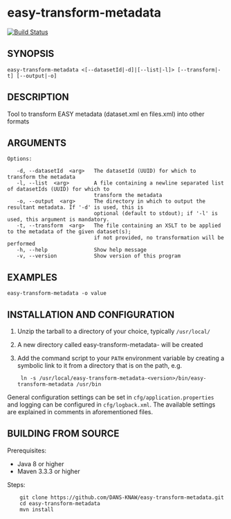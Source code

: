 easy-transform-metadata
===========
[![Build Status](https://travis-ci.org/DANS-KNAW/easy-transform-metadata.png?branch=master)](https://travis-ci.org/DANS-KNAW/easy-transform-metadata)

SYNOPSIS
--------

    easy-transform-metadata <[--datasetId|-d]|[--list|-l]> [--transform|-t] [--output|-o]


DESCRIPTION
-----------

Tool to transform EASY metadata (dataset.xml en files.xml) into other formats


ARGUMENTS
---------

    Options:

       -d, --datasetId  <arg>   The datasetId (UUID) for which to transform the metadata
       -l, --list  <arg>        A file containing a newline separated list of datasetIds (UUID) for which to
                                transform the metadata
       -o, --output  <arg>      The directory in which to output the resultant metadata. If '-d' is used, this is
                                optional (default to stdout); if '-l' is used, this argument is mandatory.
       -t, --transform  <arg>   The file containing an XSLT to be applied to the metadata of the given dataset(s);
                                if not provided, no transformation will be performed
       -h, --help               Show help message
       -v, --version            Show version of this program

EXAMPLES
--------

    easy-transform-metadata -o value


INSTALLATION AND CONFIGURATION
------------------------------


1. Unzip the tarball to a directory of your choice, typically `/usr/local/`
2. A new directory called easy-transform-metadata-<version> will be created
3. Add the command script to your `PATH` environment variable by creating a symbolic link to it from a directory that is
   on the path, e.g. 
   
        ln -s /usr/local/easy-transform-metadata-<version>/bin/easy-transform-metadata /usr/bin



General configuration settings can be set in `cfg/application.properties` and logging can be configured
in `cfg/logback.xml`. The available settings are explained in comments in aforementioned files.


BUILDING FROM SOURCE
--------------------

Prerequisites:

* Java 8 or higher
* Maven 3.3.3 or higher

Steps:

        git clone https://github.com/DANS-KNAW/easy-transform-metadata.git
        cd easy-transform-metadata
        mvn install
